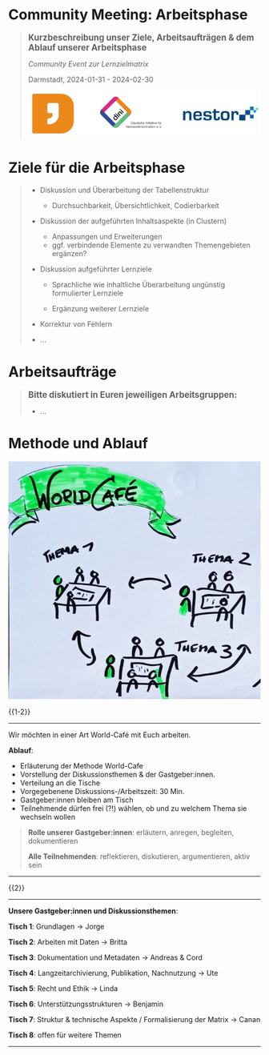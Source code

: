 <!--

author:   Britta
email:    b.petersen@rz.uni-kiel.de
version:  0.0.1
language: de
narrator: Deutsch Female
title: Methode und Ablauf 

comment: Kurzbeschreibung des Ablaufes der Arbeitsphase, Community Event zur Lernzielmatrix FDM, Darmstadt 2024-01-31/2024-02-01

licence: 

logo: images/logos_dalia_dini-nestor.png


@style

.lia-slide__container {
    background-image: url("https://raw.githubusercontent.com/RDM4CAU/LZ4FDM/main/images/fdm-lehre.png");
    background-size: 15%;
    background-repeat: no-repeat;
    background-position: right top;
    opacity: 1;
}

@end

-->

# Community Meeting: Arbeitsphase 

> <big>**Kurzbeschreibung unser Ziele, Arbeitsaufträgen & dem Ablauf unserer Arbeitsphase**</big>
>
> *Community Event zur Lernzielmatrix*
> 
> Darmstadt, 2024-01-31 - 2024-02-30
>
> ![](images/logos_dalia_dini-nestor.png)<!-- width="150px" -->

<div style="page-break-after: always;"></div>

# Ziele für die Arbeitsphase

> * Diskussion und Überarbeitung der Tabellenstruktur 
>
>    * Durchsuchbarkeit, Übersichtlichkeit, Codierbarkeit
> * Diskussion der aufgeführten Inhaltsaspekte (in Clustern)
>
>   * Anpassungen und Erweiterungen 
>   * ggf. verbindende Elemente zu verwandten Themengebieten ergänzen?
> * Diskussion aufgeführter Lernziele
>
>   * Sprachliche wie inhaltliche Überarbeitung ungünstig formulierter Lernziele 
>
>   * Ergänzung weiterer Lernziele 
> * Korrektur von Fehlern 
> * ...

<div style="page-break-after: always;"></div>

# Arbeitsaufträge 

> <big>**Bitte diskutiert in Euren jeweiligen Arbeitsgruppen:**</big>
>
> * ...


<div style="page-break-after: always;"></div>

# Methode und Ablauf 

![Bild](images/worldcafe.png)<!-- width="350px" align="right" -->

{{1-2}}
********************************************************************************

Wir möchten in einer Art World-Café mit Euch arbeiten.

**Ablauf**:

* Erläuterung der Methode World-Cafe 
* Vorstellung der Diskussionsthemen & der Gastgeber:innen.
* Verteilung an die Tische 
* Vorgegebenene Diskussions-/Arbeitszeit: 30 Min.
* Gastgeber:innen bleiben am Tisch
* Teilnehmende dürfen frei (?!) wählen, ob und zu welchem Thema sie wechseln wollen 


> **Rolle unserer Gastgeber:innen**: erläutern, anregen, begleiten, dokumentieren
>
> **Alle Teilnehmenden**: reflektieren, diskutieren, argumentieren, aktiv sein


********************************************************************************

{{2}}
********************************************************************************

**Unsere Gastgeber:innen und Diskussionsthemen**:

**Tisch 1**: Grundlagen	-> Jorge

**Tisch 2**: Arbeiten mit Daten	-> Britta

**Tisch 3**: Dokumentation und Metadaten -> Andreas & Cord

**Tisch 4**: Langzeitarchivierung, Publikation, Nachnutzung	-> Ute

**Tisch 5**: Recht und Ethik -> Linda

**Tisch 6**: Unterstützungsstrukturen -> Benjamin

**Tisch 7**: Struktur & technische Aspekte / Formalisierung der Matrix -> Canan

**Tisch 8**: offen für weitere Themen

********************************************************************************


<div style="page-break-after: always;"></div>